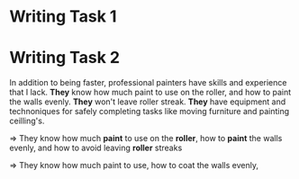 



# Writing Task 1



# Writing Task 2

In addition to being faster, professional painters have skills and experience that I lack. **They** know how much paint to use on the roller, and how to paint the walls evenly. **They** won't leave roller streak. **They** have equipment and technoniques for safely completing tasks like moving furniture and painting ceilling's.

=> They know how much **paint** to use on the **roller**, how to **paint** the walls evenly, and how to avoid leaving **roller** streaks

=> They know how much paint to use, how to coat the walls evenly, 
